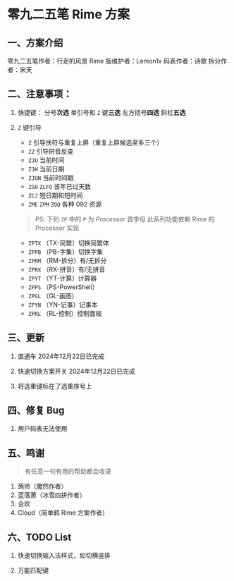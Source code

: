 # 零九二五笔 Rime 方案

## 一、方案介绍
零九二五笔作者：行走的风景
Rime 版维护者：Lemon1x
码表作者：诗歌
拆分作者：宋天


## 二、注意事项：
1. 快捷键：
	分号**次选**
	单引号和 `Z` 键**三选**
	左方括号**四选**
	斜杠**五选**

2. `Z` 键引导
	- `Z` 引导快符与重复上屏（重复上屏候选至多三个）
	- `ZZ` 引导拼音反查
	- `ZJU` 当前时间
	- `ZJH` 当前日期
	- `ZJUN` 当前时间戳
	- `ZGO` `ZLFO` 该年已过天数
	- `ZCJ` 短日期和短时间
	- `ZME` `ZPM` `ZQQ` 各种 092 资源
	
	> PS: 下列 `ZP` 中的 `P` 为 *Processor* 首字母
	> 此系列功能依赖 Rime 的 Processor 实现

	- `ZPTX` （TX-简繁）切换简繁体
	- `ZPPB` （PB-字集）切换字集
	- `ZPRM` （RM-拆分）有/无拆分
	- `ZPRX` （RX-拼音）有/无拼音
	- `ZPYT` （YT-计算）计算器
	- `ZPPS` （PS-PowerShell）
	- `ZPGL` （GL-画图）
	- `ZPYN` （YN-记事）记事本
	- `ZPRL` （RL-控制）控制面板


## 三、更新
1. 直通车
	2024年12月22日已完成

2. 快速切换方案开关
	2024年12月22日已完成

3. 将选重键标在了选重序号上


## 四、修复 Bug
1. 用户码表无法使用


## 五、鸣谢
> 有任意一句有用的帮助都会收录

1. 蒟师（魔然作者）
2. 蓝落萧（冰雪四拼作者）
3. 合欢
4. Cloud（简单鹤 Rime 方案作者）

## 六、TODO List
1. 快速切换输入法样式，如切横竖排

2. 万能匹配键